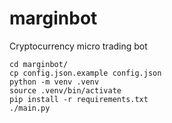 # marginbot

Cryptocurrency micro trading bot

```
cd marginbot/
cp config.json.example config.json
python -m venv .venv
source .venv/bin/activate
pip install -r requirements.txt
./main.py
```
